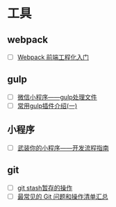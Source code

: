 # 工具

## webpack

- [ ] [Webpack 前端工程化入门](https://gitbook.cn/gitchat/column/59e065f64f7fbe555e479204/topic/59e96cbca35cf44e19f018c9)

## gulp

- [ ] [微信小程序——gulp处理文件](https://www.jianshu.com/p/c179cb928ae4)
- [ ] [常用gulp插件介绍(一)](http://www.360doc.com/content/17/0725/14/17722897_674012951.shtml)

<!-- ## grunt -->

## 小程序

- [ ] [武装你的小程序——开发流程指南](https://www.cnblogs.com/Smiled/p/11043841.html)

## git

- [ ] [git stash暂存的操作](https://blog.csdn.net/kuangdacaikuang/article/details/82804051)
- [ ] [最常见的 Git 问题和操作清单汇总](https://juejin.im/post/5d5d61e96fb9a06ace5254bd#heading-0)
